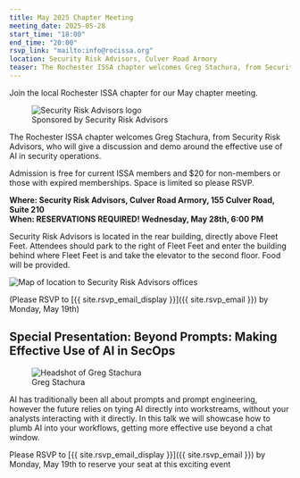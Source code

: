 ```yaml
---
title: May 2025 Chapter Meeting
meeting_date: 2025-05-28
start_time: "18:00"
end_time: "20:00"
rsvp_link: "mailto:info@rocissa.org"
location: Security Risk Advisors, Culver Road Armory
teaser: The Rochester ISSA chapter welcomes Greg Stachura, from Security Risk Advisors, who will give a discussion and demo around the effective use of AI in security operations.
---
```

Join the local Rochester ISSA chapter for our May chapter meeting.

<div class="meeting-sponsor">
    <figure>
        <img src="../SecurityRiskAdvisors.png" alt="Security Risk Advisors logo">
        <figcaption>Sponsored by Security Risk Advisors</figcaption>
    </figure>
</div>

The Rochester ISSA chapter welcomes Greg Stachura, from Security Risk Advisors, who will give a discussion and demo around the effective use of AI in security operations.
 
Admission is free for current ISSA members and $20 for non-members or those with expired memberships.  Space is limited so please RSVP.

**Where:  Security Risk Advisors, Culver Road Armory, 155 Culver Road, Suite 210<br>
When:  RESERVATIONS REQUIRED!  Wednesday, May 28th, 6:00 PM**
 
Security Risk Advisors is located in the rear building, directly above Fleet Feet. Attendees should park to the right of Fleet Feet and enter the building behind where Fleet Feet is and take the elevator to the second floor.  Food will be provided.

<div style="margin: 0 auto;">
    <img src="../sra-map.png" alt="Map of location to Security Risk Advisors offices">
</div>

 
(Please RSVP to [{{ site.rsvp_email_display }}]({{ site.rsvp_email }}) by Monday, May 19th)
 
## Special Presentation: Beyond Prompts: Making Effective Use of AI in SecOps

<div class="presenter-photos">
    <figure>
        <img src="../GregStachura.png" alt="Headshot of Greg Stachura">
        <figcaption>Greg Stachura</figcaption>
    </figure>
</div>
 
AI has traditionally been all about prompts and prompt engineering, however the future relies on tying AI directly into workstreams, without your analysts interacting with it directly. In this talk we will showcase how to plumb AI into your workflows, getting more effective use beyond a chat window.

 
Please RSVP to [{{ site.rsvp_email_display }}]({{ site.rsvp_email }}) by Monday, May 19th to reserve your seat at this exciting event

